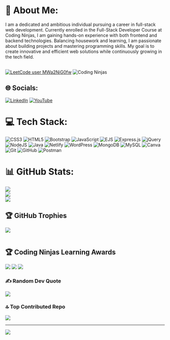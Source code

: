 <!--start of the code-->
# 💫 About Me:
I am a dedicated and ambitious individual pursuing a career in full-stack web development. Currently enrolled in the Full-Stack Developer Course at Coding Ninjas, I am gaining hands-on experience with both frontend and backend technologies. Balancing housework and learning, I am passionate about building projects and mastering programming skills. My goal is to create innovative and efficient web solutions while continuously growing in the tech field.<br><br>
<!--Leet code links -->

[![LeetCode user MWa2NiG0fw](https://img.shields.io/badge/dynamic/json?style=for-the-badge&labelColor=black&color=%23ffa116&label=Solved&query=solvedOverTotal&url=https%3A%2F%2Fleetcode-badge.vercel.app%2Fapi%2Fusers%2FMWa2NiG0fw&logo=leetcode&logoColor=yellow)](https://leetcode.com/MWa2NiG0fw/) 
![Coding Ninjas](https://github.com/user-attachments/assets/6674950e-ef3d-4552-b321-1106c7718839)
<!--social links -->
## 🌐 Socials:
[![LinkedIn](https://img.shields.io/badge/LinkedIn-%230077B5.svg?logo=linkedin&logoColor=white)](https://linkedin.com/in/595sarita) [![YouTube](https://img.shields.io/badge/YouTube-%23FF0000.svg?logo=YouTube&logoColor=white)](https://youtube.com/@@avsar__) 
<!-- end of code -->
# 💻 Tech Stack:
![CSS3](https://img.shields.io/badge/css3-%231572B6.svg?style=for-the-badge&logo=css3&logoColor=white) ![HTML5](https://img.shields.io/badge/html5-%23E34F26.svg?style=for-the-badge&logo=html5&logoColor=white) ![Bootstrap](https://img.shields.io/badge/bootstrap-%238511FA.svg?style=for-the-badge&logo=bootstrap&logoColor=white) ![JavaScript](https://img.shields.io/badge/javascript-%23ED8B00.svg?style=for-the-badge&logo=openjdk&logoColor=white) ![EJS](https://img.shields.io/badge/ejs-%23B4CA65.svg?style=for-the-badge&logo=ejs&logoColor=black) ![Express.js](https://img.shields.io/badge/express.js-%23404d59.svg?style=for-the-badge&logo=express&logoColor=%2361DAFB) ![jQuery](https://img.shields.io/badge/jquery-%230769AD.svg?style=for-the-badge&logo=jquery&logoColor=white) ![NodeJS](https://img.shields.io/badge/node.js-6DA55F?style=for-the-badge&logo=node.js&logoColor=white) ![Java](https://img.shields.io/badge/java-%23ED8B00.svg?style=for-the-badge&logo=openjdk&logoColor=white) ![Netlify](https://img.shields.io/badge/netlify-%23000000.svg?style=for-the-badge&logo=netlify&logoColor=#00C7B7)  ![WordPress](https://img.shields.io/badge/WordPress-%23117AC9.svg?style=for-the-badge&logo=WordPress&logoColor=white) ![MongoDB](https://img.shields.io/badge/MongoDB-%234ea94b.svg?style=for-the-badge&logo=mongodb&logoColor=white) ![MySQL](https://img.shields.io/badge/mysql-4479A1.svg?style=for-the-badge&logo=mysql&logoColor=white) ![Canva](https://img.shields.io/badge/Canva-%2300C4CC.svg?style=for-the-badge&logo=Canva&logoColor=white) ![Git](https://img.shields.io/badge/git-%23F05033.svg?style=for-the-badge&logo=git&logoColor=white) ![GitHub](https://img.shields.io/badge/github-%23121011.svg?style=for-the-badge&logo=github&logoColor=white) ![Postman](https://img.shields.io/badge/Postman-FF6C37?style=for-the-badge&logo=postman&logoColor=white)

# 📊 GitHub Stats:
![](https://github-readme-stats.vercel.app/api?username=sarita595k&theme=dark&hide_border=false&include_all_commits=true&count_private=true)<br/>
![](https://github-readme-streak-stats.herokuapp.com/?user=sarita595k&theme=dark&hide_border=false)<br/>
![](https://github-readme-stats.vercel.app/api/top-langs/?username=sarita595k&theme=dark&hide_border=false&include_all_commits=true&count_private=true&layout=compact)


## 🏆 GitHub Trophies
![](https://github-profile-trophy.vercel.app/?username=sarita595k&theme=radical&no-frame=false&no-bg=true&margin-w=4) <br/><br/>

## 🏆 Coding Ninjas Learning Awards
<!--learning awards-->
![](https://files.codingninjas.in/streak-superstar-3-26984.svg)
![](https://files.codingninjas.in/diligent-developer-4-26990.svg)
![](https://files.codingninjas.in/leaderboard-legend-4-27003.svg)

### ✍️ Random Dev Quote
![](https://quotes-github-readme.vercel.app/api?type=horizontal&theme=radical)

### 🔝 Top Contributed Repo
![](https://github-contributor-stats.vercel.app/api?username=sarita595k&limit=5&theme=dark&combine_all_yearly_contributions=true)

---
[![](https://visitcount.itsvg.in/api?id=sarita595k&icon=5&color=0)](https://visitcount.itsvg.in)

<!-- Proudly created with GPRM ( https://gprm.itsvg.in ) -->
<!-- end of code -->
